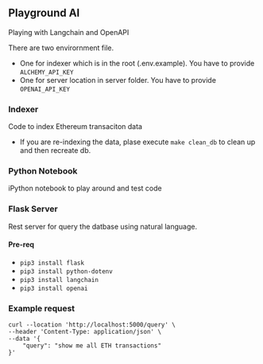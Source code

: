 ## Playground AI
Playing with Langchain and OpenAPI

There are two envirornment file.
* One for indexer which is in the root (.env.example). You have to provide `ALCHEMY_API_KEY`
* One for server location in server folder. You have to provide `OPENAI_API_KEY`

### Indexer
Code to index Ethereum transaciton data

* If you are re-indexing the data, plase execute `make clean_db` to clean up and then recreate db.

### Python Notebook
iPython notebook to play around and test code

### Flask Server
Rest server for query the datbase using natural language.

#### Pre-req
* `pip3 install flask`
* `pip3 install python-dotenv`
* `pip3 install langchain`
* `pip3 install openai`

### Example request
```
curl --location 'http://localhost:5000/query' \
--header 'Content-Type: application/json' \
--data '{
    "query": "show me all ETH transactions"
}'
```